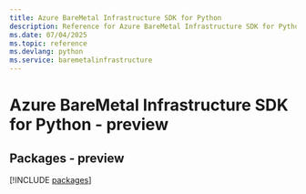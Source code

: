 ```yaml
---
title: Azure BareMetal Infrastructure SDK for Python
description: Reference for Azure BareMetal Infrastructure SDK for Python
ms.date: 07/04/2025
ms.topic: reference
ms.devlang: python
ms.service: baremetalinfrastructure
---
```

# Azure BareMetal Infrastructure SDK for Python - preview
## Packages - preview
[!INCLUDE [packages](baremetal-infrastructure-index.md)]